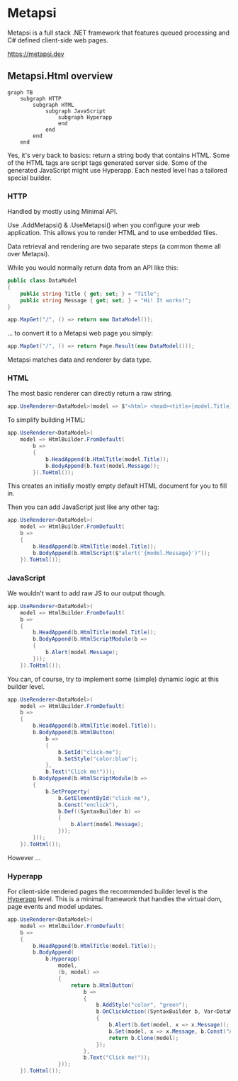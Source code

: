 # Metapsi

Metapsi is a full stack .NET framework that features queued processing and  C# defined client-side web pages.

https://metapsi.dev

## Metapsi.Html overview


```mermaid
graph TB
    subgraph HTTP
        subgraph HTML
            subgraph JavaScript
                subgraph Hyperapp
                end
            end
        end
    end
```

Yes, it's very back to basics: return a string body that contains HTML. Some of the HTML tags are script tags generated server side. Some of the generated JavaScript might use Hyperapp. Each nested level has a tailored special builder.

### HTTP

Handled by mostly using Minimal API.

Use .AddMetapsi() & .UseMetapsi() when you configure your web application. This allows you to render HTML and to use embedded files.

Data retrieval and rendering are two separate steps (a common theme all over Metapsi).

While you would normally return data from an API like this:

```C#
public class DataModel
{
    public string Title { get; set; } = "Title";
    public string Message { get; set; } = "Hi! It works!";
}

app.MapGet("/", () => return new DataModel());
```

... to convert it to a Metapsi web page you simply:

```C#
app.MapGet("/", () => return Page.Result(new DataModel()));
```

Metapsi matches data and renderer by data type.

### HTML

The most basic renderer can directly return a raw string.

```C#
app.UseRenderer<DataModel>(model => $"<html> <head><title>{model.Title}</title></head><body>{model.Message}</body></html>");
```

To simplify building HTML:
```C#
app.UseRenderer<DataModel>(
    model => HtmlBuilder.FromDefault(
        b =>
        {
            b.HeadAppend(b.HtmlTitle(model.Title));
            b.BodyAppend(b.Text(model.Message));
        }).ToHtml());
```

This creates an initially mostly empty default HTML document for you to fill in.

Then you can add JavaScript just like any other tag:

```C#
app.UseRenderer<DataModel>(
    model => HtmlBuilder.FromDefault(
    b =>
    {
        b.HeadAppend(b.HtmlTitle(model.Title));
        b.BodyAppend(b.HtmlScript($"alert('{model.Message}')"));
    }).ToHtml());
```

### JavaScript

We wouldn't want to add raw JS to our output though.

```C#
app.UseRenderer<DataModel>(
    model => HtmlBuilder.FromDefault(
    b =>
    {
        b.HeadAppend(b.HtmlTitle(model.Title));
        b.BodyAppend(b.HtmlScriptModule(b =>
        {
            b.Alert(model.Message);
        }));
    }).ToHtml());
```

You can, of course, try to implement some (simple) dynamic logic at this builder level.

```C#
app.UseRenderer<DataModel>(
    model => HtmlBuilder.FromDefault(
    b =>
    {
        b.HeadAppend(b.HtmlTitle(model.Title));
        b.BodyAppend(b.HtmlButton(
            b =>
            {
                b.SetId("click-me");
                b.SetStyle("color:blue");
            },
            b.Text("Click me!")));
        b.BodyAppend(b.HtmlScriptModule(b =>
        {
            b.SetProperty(
                b.GetElementById("click-me"),
                b.Const("onclick"),
                b.Def((SyntaxBuilder b) =>
                {
                    b.Alert(model.Message);
                }));
        }));
    }).ToHtml());
```

However ...

### Hyperapp

For client-side rendered pages the recommended builder level is the [Hyperapp](https://github.com/jorgebucaran/hyperapp) level. This is a minimal framework that handles the virtual dom, page events and model updates.

```C#
app.UseRenderer<DataModel>(
    model => HtmlBuilder.FromDefault(
    b =>
    {
        b.HeadAppend(b.HtmlTitle(model.Title));
        b.BodyAppend(
            b.Hyperapp(
                model,
                (b, model) =>
                {
                    return b.HtmlButton(
                        b =>
                        {
                            b.AddStyle("color", "green");
                            b.OnClickAction((SyntaxBuilder b, Var<DataModel> model) =>
                            {
                                b.Alert(b.Get(model, x => x.Message));
                                b.Set(model, x => x.Message, b.Const("Already clicked!"));
                                return b.Clone(model);
                            });
                        },
                        b.Text("Click me!"));
                }));
    }).ToHtml());
```
